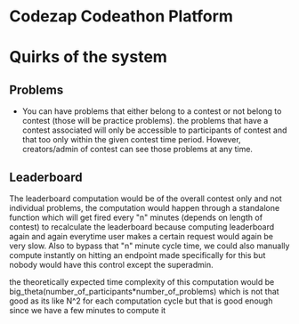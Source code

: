 # Codezap Codeathon Platform

# Quirks of the system

## Problems

- You can have problems that either belong to a contest or not belong to contest (those will be practice problems). the problems that have a contest associated will only be accessible to participants of contest and that too only within the given contest time period. However, creators/admin of contest can see those problems at any time.

## Leaderboard

The leaderboard computation would be of the overall contest only and not individual problems, the computation would happen through a standalone function which will get fired every "n" minutes (depends on length of contest) to recalculate the leaderboard because computing leaderboard again and again everytime user makes a certain request would again be very slow. Also to bypass that "n" minute cycle time, we could also manually compute instantly on hitting an endpoint made specifically for this but nobody would have this control except the superadmin.

the theoretically expected time complexity of this computation would be big_theta(number_of_participants\*number_of_problems) which is not that good as its like N^2 for each computation cycle but that is good enough since we have a few minutes to compute it
